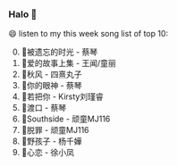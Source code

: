 

### Halo 👋

😄 listen to my this week song list of top 10:

0. 🌈被遗忘的时光 - 蔡琴
1. 🌈爱的故事上集 - 王闻/童丽
2. 🌈秋风 - 四熹丸子
3. 🌈你的眼神 - 蔡琴
4. 🌈若把你 - Kirsty刘瑾睿
5. 🌈渡口 - 蔡琴
6. 🌈Southside - 顽童MJ116
7. 🌈脱罪 - 顽童MJ116
8. 🌈野孩子 - 杨千嬅
9. 🌈心恋 - 徐小凤

